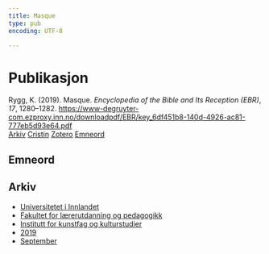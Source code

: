 ```yaml
---
title: Masque
type: pub
encoding: UTF-8

---
```

<h1>Publikasjon</h1>
<article id="csl-bib-container-75INMVTP" class="csl-bib-container">
  <div class="csl-bib-body"> <div class="csl-entry">Rygg, K. (2019). Masque. <i>Encyclopedia of the Bible and Its Reception (EBR)</i>, <i>17</i>, 1280–1282. <a href="https://www-degruyter-com.ezproxy.inn.no/downloadpdf/EBR/key_6df451b8-140d-4926-ac81-777eb5d93e64.pdf">https://www-degruyter-com.ezproxy.inn.no/downloadpdf/EBR/key_6df451b8-140d-4926-ac81-777eb5d93e64.pdf</a></div> </div>
  <div class="csl-bib-buttons">
    <a href="#taxonomy-article-75INMVTP" alt="archive" class="csl-bib-button">Arkiv</a>
    <a href="https://app.cristin.no/results/show.jsf?id=1731169" alt="Cristin" class="csl-bib-button">Cristin</a>
    <a href="http://zotero.org/groups/5881554/items/75INMVTP" alt="Zotero" class="csl-bib-button">Zotero</a>
    <a href="#keywords-article-75INMVTP" alt="keywords" class="csl-bib-button">Emneord</a>
  </div>
  <div id="csl-bib-meta-container-75INMVTP"></div>
</article>
<div id="csl-bib-meta-75INMVTP" class="csl-bib-meta">
  <article id="keywords-article-75INMVTP" class="keywords-article">
    <h1>Emneord</h1>
    
  </article>
  <article id="taxonomy-article-75INMVTP" class="taxonomy-article">
    <h1>Arkiv</h1>
    <ul>
      <li><a href="{{< params subfolder >}}nn/archive/?key=3DCRN523">Universitetet i Innlandet</a></li>
      <li><a href="{{< params subfolder >}}nn/archive/?key=WYNZA47F">Fakultet for lærerutdanning og pedagogikk</a></li>
      <li><a href="{{< params subfolder >}}nn/archive/?key=VBB2T4VJ">Institutt for kunstfag og kulturstudier</a></li>
      <li><a href="{{< params subfolder >}}nn/archive/?key=N3YI5B9V">2019</a></li>
      <li><a href="{{< params subfolder >}}nn/archive/?key=AEXU9G9P">September</a></li>
    </ul>
  </article>
</div>
